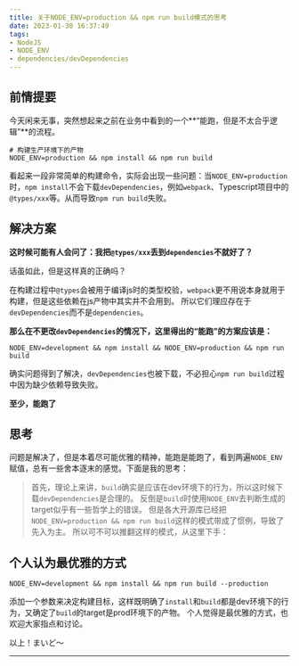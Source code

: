 ```yaml
---
title: 关于NODE_ENV=production && npm run build模式的思考
date: 2023-01-30 16:37:49
tags: 
- NodeJS
- NODE_ENV
- dependencies/devDependencies
---
```

## 前情提要
今天闲来无事，突然想起来之前在业务中看到的一个**“能跑，但是不太合乎逻辑”**的流程。
```shell
# 构建生产环境下的产物
NODE_ENV=production && npm install && npm run build
```
看起来一段非常简单的构建命令，实际会出现一些问题：当```NODE_ENV=production```时，```npm install```不会下载```devDependencies```，例如```webpack```、Typescript项目中的```@types/xxx```等。从而导致```npm run build```失败。

## 解决方案
**这时候可能有人会问了：我把```@types/xxx```丢到```dependencies```不就好了？**

话虽如此，但是这样真的正确吗？

在构建过程中```@types```会被用于编译js时的类型校验，```webpack```更不用说本身就用于构建，但是这些依赖在js产物中其实并不会用到。 所以它们理应存在于```devDependencies```而不是```dependencies```。

**那么在不更改```devDependencies```的情况下，这里得出的“能跑”的方案应该是：**
```shell
NODE_ENV=development && npm install && NODE_ENV=production && npm run build
```
确实问题得到了解决，```devDependencies```也被下载，不必担心```npm run build```过程中因为缺少依赖导致失败。

**至少，能跑了**

## 思考
问题是解决了，但是本着尽可能优雅的精神，能跑是能跑了，看到两遍```NODE_ENV```赋值，总有一些舍本逐末的感觉。下面是我的思考：
> 首先，理论上来讲，```build```确实是应该在dev环境下的行为，所以这时候下载```devDependencies```是合理的。
> 反倒是```build```时使用```NODE_ENV```去判断生成的target似乎有一些哲学上的错误。
> 但是各大开源库已经把```NODE_ENV=production && npm run build```这样的模式带成了惯例，导致了先入为主。
> 所以可不可以推翻这样的模式，从这里下手：

## 个人认为最优雅的方式
```shell
NODE_ENV=development && npm install && npm run build --production
```
添加一个参数来决定构建目标，这样既明确了```install```和```build```都是dev环境下的行为，又确定了```build```的target是prod环境下的产物。 
个人觉得是最优雅的方式，也欢迎大家指点和讨论。
<br>

以上！まいど～

---
